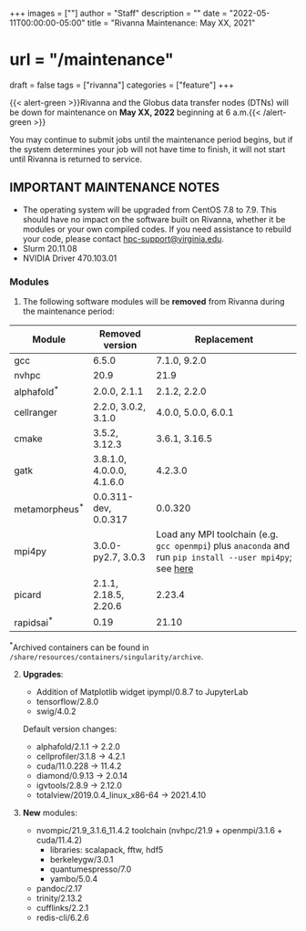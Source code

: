 +++
images = [""]
author = "Staff"
description = ""
date = "2022-05-11T00:00:00-05:00"
title = "Rivanna Maintenance: May XX, 2021"
# url = "/maintenance"
draft = false
tags = ["rivanna"]
categories = ["feature"]
+++

{{< alert-green >}}Rivanna and the Globus data transfer nodes (DTNs) will be down for maintenance on <strong>May XX, 2022</strong> beginning at 6 a.m.{{< /alert-green >}}

You may continue to submit jobs until the maintenance period begins, but if the system determines your job will not have time to finish, it will not start until Rivanna is returned to service.

## IMPORTANT MAINTENANCE NOTES

- The operating system will be upgraded from CentOS 7.8 to 7.9. This should have no impact on the software built on Rivanna, whether it be modules or your own compiled codes. If you need assistance to rebuild your code, please contact hpc-support@virginia.edu.
- Slurm 20.11.08
- NVIDIA Driver 470.103.01

### Modules

1. The following software modules will be **removed** from Rivanna during the maintenance period:

| Module | Removed version | Replacement |
|---|---|---|
|gcc       |6.5.0 | 7.1.0, 9.2.0 |
|nvhpc     |20.9 | 21.9 |
|alphafold<sup>*</sup> |2.0.0, 2.1.1 | 2.1.2, 2.2.0 |
|cellranger|2.2.0, 3.0.2, 3.1.0 | 4.0.0, 5.0.0, 6.0.1 |
|cmake     | 3.5.2, 3.12.3 | 3.6.1, 3.16.5 |
|gatk      |3.8.1.0, 4.0.0.0, 4.1.6.0 | 4.2.3.0 |
|metamorpheus<sup>*</sup>|0.0.311-dev, 0.0.317 | 0.0.320 |
|mpi4py    |3.0.0-py2.7, 3.0.3 | Load any MPI toolchain (e.g. `gcc openmpi`) plus `anaconda` and run `pip install --user mpi4py`; see [here](https://mpi4py.readthedocs.io/en/stable/install.html) |
|picard    |2.1.1, 2.18.5, 2.20.6 | 2.23.4 |
|rapidsai<sup>*</sup>  |0.19 | 21.10 |

<sup>*</sup>Archived containers can be found in `/share/resources/containers/singularity/archive`.

2. **Upgrades**:
    - Addition of Matplotlib widget ipympl/0.8.7 to JupyterLab
    - tensorflow/2.8.0
    - swig/4.0.2

   Default version changes:
    - alphafold/2.1.1 &rarr; 2.2.0
    - cellprofiler/3.1.8 &rarr; 4.2.1
    - cuda/11.0.228 &rarr; 11.4.2
    - diamond/0.9.13 &rarr; 2.0.14
    - igvtools/2.8.9 &rarr; 2.12.0
    - totalview/2019.0.4_linux_x86-64 &rarr; 2021.4.10

3. **New** modules:
    - nvompic/21.9_3.1.6_11.4.2 toolchain (nvhpc/21.9 + openmpi/3.1.6 + cuda/11.4.2)
        - libraries: scalapack, fftw, hdf5
        - berkeleygw/3.0.1
        - quantumespresso/7.0
        - yambo/5.0.4
    - pandoc/2.17
    - trinity/2.13.2
    - cufflinks/2.2.1
    - redis-cli/6.2.6
